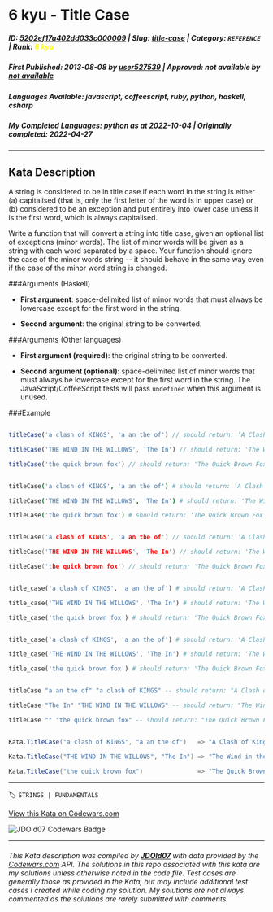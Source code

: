 # 6 kyu - Title Case

##### **ID**: [5202ef17a402dd033c000009](https://www.codewars.com/kata/5202ef17a402dd033c000009) | **Slug**: [title-case](https://www.codewars.com/kata/5202ef17a402dd033c000009) | **Category**: `REFERENCE` | **Rank**: <span style="color:yellow">6 kyu</span>

##### **First Published**: 2013-08-08 ***by*** [user527539](https://www.codewars.com/users/user527539) | **Approved**: *not available* ***by*** [*not available*](*https://www.codewars.com*)

##### **Languages Available**: javascript, coffeescript, ruby, python, haskell, csharp

##### **My Completed Languages**: python ***as at*** 2022-10-04 | **Originally completed**: 2022-04-27

---

## Kata Description


A string is considered to be in title case if each word in the string is either (a) capitalised (that is, only the first letter of the word is in upper case) or (b) considered to be an exception and put entirely into lower case unless it is the first word, which is always capitalised.



Write a function that will convert a string into title case, given an optional list of exceptions (minor words).  The list of minor words will be given as a string with each word separated by a space.  Your function should ignore the case of the minor words string -- it should behave in the same way even if the case of the minor word string is changed.



###Arguments (Haskell)



* **First argument**: space-delimited list of minor words that must always be lowercase except for the first word in the string.

* **Second argument**: the original string to be converted.



###Arguments (Other languages)



* **First argument (required)**: the original string to be converted.

* **Second argument (optional)**: space-delimited list of minor words that must always be lowercase except for the first word in the string. The JavaScript/CoffeeScript tests will pass `undefined` when this argument is unused.



###Example



```javascript

titleCase('a clash of KINGS', 'a an the of') // should return: 'A Clash of Kings'

titleCase('THE WIND IN THE WILLOWS', 'The In') // should return: 'The Wind in the Willows'

titleCase('the quick brown fox') // should return: 'The Quick Brown Fox'

```

```coffeescript

titleCase('a clash of KINGS', 'a an the of') # should return: 'A Clash of Kings'

titleCase('THE WIND IN THE WILLOWS', 'The In') # should return: 'The Wind in the Willows'

titleCase('the quick brown fox') # should return: 'The Quick Brown Fox'

```

```c

titleCase('a clash of KINGS', 'a an the of') // should return: 'A Clash of Kings'

titleCase('THE WIND IN THE WILLOWS', 'The In') // should return: 'The Wind in the Willows'

titleCase('the quick brown fox') // should return: 'The Quick Brown Fox'

```

```ruby

title_case('a clash of KINGS', 'a an the of') # should return: 'A Clash of Kings'

title_case('THE WIND IN THE WILLOWS', 'The In') # should return: 'The Wind in the Willows'

title_case('the quick brown fox') # should return: 'The Quick Brown Fox'

```

```python

title_case('a clash of KINGS', 'a an the of') # should return: 'A Clash of Kings'

title_case('THE WIND IN THE WILLOWS', 'The In') # should return: 'The Wind in the Willows'

title_case('the quick brown fox') # should return: 'The Quick Brown Fox'

```

```haskell

titleCase "a an the of" "a clash of KINGS" -- should return: "A Clash of Kings"

titleCase "The In" "THE WIND IN THE WILLOWS" -- should return: "The Wind in the Willows"

titleCase "" "the quick brown fox" -- should return: "The Quick Brown Fox"

```

```csharp

Kata.TitleCase("a clash of KINGS", "a an the of")   => "A Clash of Kings"

Kata.TitleCase("THE WIND IN THE WILLOWS", "The In") => "The Wind in the Willows"

Kata.TitleCase("the quick brown fox")               => "The Quick Brown Fox"

```

---


🏷 `STRINGS | FUNDAMENTALS`


[View this Kata on Codewars.com](https://www.codewars.com/kata/5202ef17a402dd033c000009)

![](https://www.codewars.com/users/jdold07/badges/large "JDOld07 Codewars Badge")

---

###### *This Kata description was compiled by [**JDOld07**](https://tpstech.dev) with data provided by the [Codewars.com](https://www.codewars.com) API.  The solutions in this repo associated with this kata are my solutions unless otherwise noted in the code file.  Test cases are generally those as provided in the Kata, but may include additional test cases I created while coding my solution.  My solutions are not always commented as the solutions are rarely submitted with comments.*
